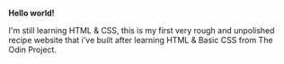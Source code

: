 **Hello world!**

I'm still learning HTML & CSS, this is my first very rough and unpolished
recipe website that i've built after learning HTML & Basic CSS from The Odin Project.

